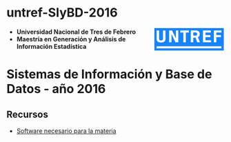 # untref-SIyBD-2016

<img style="float: right;" align="right" src="imagenes/logo_untref_celeste.png">

* **Universidad Nacional de Tres de Febrero**
* **Maestría en Generación y Análisis de Información Estadística**

# Sistemas de Información y Base de Datos - año 2016

## Recursos

* [Software necesario para la materia](software.md#software-a-instalar-untref-siybd-2016)

